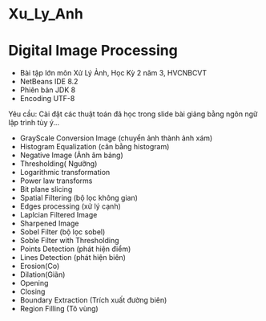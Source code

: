 # Xu_Ly_Anh
# Digital Image Processing
* Bài tập lớn môn Xử Lý Ảnh, Học Kỳ 2 năm 3, HVCNBCVT 
* NetBeans IDE 8.2
* Phiên bản JDK 8
* Encoding UTF-8

Yêu cầu: Cài đặt các thuật toán đã học trong slide bài giảng bằng ngôn ngữ lập trình tùy ý... 

 - GrayScale Conversion Image (chuyển ảnh thành ảnh xám)
 - Histogram Equalization (cân bằng histogram)
 - Negative Image (Ảnh âm bảng)
 - Thresholding( Ngưỡng)
 - Logarithmic transformation 
 - Power law transforms
 - Bit plane slicing
 - Spatial Filtering (bộ lọc không gian)
 - Edges processing (xử lý cạnh)
 - Laplcian Filtered Image
 - Sharpened Image
 - Sobel Filter (bộ lọc sobel)
 - Soble Filter with Thresholding
 - Points Detection (phát hiện điểm)
 - Lines Detection (phát hiện biên)
 - Erosion(Co)
 - Dilation(Giãn)
 - Opening
 - Closing
 - Boundary Extraction  (Trích xuất đường biên)
 - Region Filling (Tô vùng)
